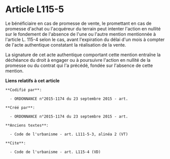 # Article L115-5

Le bénéficiaire en cas de promesse de vente, le promettant en cas de promesse d'achat ou l'acquéreur du terrain peut intenter
l'action en nullité sur le fondement de l'absence de l'une ou l'autre mention mentionnée à l'article L. 115-4 selon le cas,
avant l'expiration du délai d'un mois à compter de l'acte authentique constatant la réalisation de la vente. 

La signature de cet acte authentique comportant cette mention entraîne la déchéance du droit à engager ou à poursuivre
l'action en nullité de la promesse ou du contrat qui l'a précédé, fondée sur l'absence de cette mention.

**Liens relatifs à cet article**

	**Codifié par**:

	  - ORDONNANCE n°2015-1174 du 23 septembre 2015 - art.

	**Créé par**:

	  - ORDONNANCE n°2015-1174 du 23 septembre 2015 - art.

	**Anciens textes**:

	  - Code de l'urbanisme - art. L111-5-3, alinéa 2 (VT)

	**Cite**:

	  - Code de l'urbanisme - art. L115-4 (VD)
